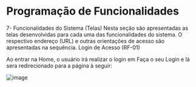 # Programação de Funcionalidades

7-	Funcionalidades do Sistema (Telas)
Nesta seção são apresentadas as telas desenvolvidas para cada uma das funcionalidades do sistema. O respectivo endereço (URL) e outras orientações de acesso são apresentadas na sequência.
Login de Acesso (RF-01)

Ao entrar na Home, o usuário irá realizar o login em Faça o seu Login e lá sera redirecionado para a página à seguir:

![image](https://user-images.githubusercontent.com/77788883/130531697-c49aabb9-cb48-4dd4-a689-3aad747291bf.png)

